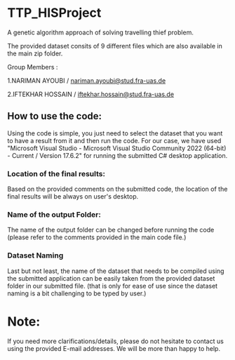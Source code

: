 # TTP_HISProject 
 A genetic algorithm approach of solving travelling thief problem.

 The provided dataset consits of 9 different files which are also available in the main zip folder.

 Group Members :
 
 1.NARIMAN AYOUBI / nariman.ayoubi@stud.fra-uas.de

 2.IFTEKHAR HOSSAIN / iftekhar.hossain@stud.fra-uas.de

 ## How to use the code:

 Using the code is simple, you just need to select the dataset that you want to have a result from it and then run the code.
 For our case, we have used "Microsoft Visual Studio - Microsoft Visual Studio Community 2022 (64-bit) - Current / Version 17.6.2" for running the submitted C# desktop application.
 ### Location of the final results:

 Based on the provided comments on the submitted code, the location of the final results will be always on user's desktop.
 ### Name of the output Folder:

 The name of the output folder can be changed before running the code (please refer to the comments provided in the main code file.)
 ### Dataset Naming
 Last but not least, the name of the dataset that needs to be compiled using the submitted application can be easily taken from the provided dataset folder in our submitted file. (that is only for ease of use since the dataset naming is a bit challenging to be typed by user.)

 # Note:
 If you need more clarifications/details, please do not hesitate to contact us using the provided E-mail addresses. We will be more than happy to help.